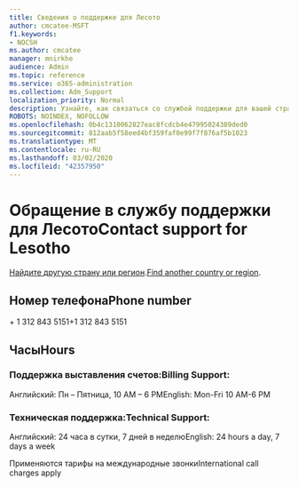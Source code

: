 ```yaml
---
title: Сведения о поддержке для Лесото
author: cmcatee-MSFT
f1.keywords:
- NOCSH
ms.author: cmcatee
manager: mnirkhe
audience: Admin
ms.topic: reference
ms.service: o365-administration
ms.collection: Adm_Support
localization_priority: Normal
description: Узнайте, как связаться со службой поддержки для вашей страны или региона.
ROBOTS: NOINDEX, NOFOLLOW
ms.openlocfilehash: 0b4c1310062827eac8fcdcb4e47995024389ded0
ms.sourcegitcommit: 812aab5f58eed4bf359faf0e99f7f876af5b1023
ms.translationtype: MT
ms.contentlocale: ru-RU
ms.lasthandoff: 03/02/2020
ms.locfileid: "42357950"
---
```

# <a name="contact-support-for-lesotho"></a><span data-ttu-id="5d7f9-103">Обращение в службу поддержки для Лесото</span><span class="sxs-lookup"><span data-stu-id="5d7f9-103">Contact support for Lesotho</span></span>

<span data-ttu-id="5d7f9-104">[Найдите другую страну или регион](../contact-support-for-business-products.md).</span><span class="sxs-lookup"><span data-stu-id="5d7f9-104">[Find another country or region](../contact-support-for-business-products.md).</span></span>

## <a name="phone-number"></a><span data-ttu-id="5d7f9-105">Номер телефона</span><span class="sxs-lookup"><span data-stu-id="5d7f9-105">Phone number</span></span>
<span data-ttu-id="5d7f9-106">+ 1 312 843 5151</span><span class="sxs-lookup"><span data-stu-id="5d7f9-106">+1 312 843 5151</span></span>

## <a name="hours"></a><span data-ttu-id="5d7f9-107">Часы</span><span class="sxs-lookup"><span data-stu-id="5d7f9-107">Hours</span></span>
### <a name="billing-support"></a><span data-ttu-id="5d7f9-108">Поддержка выставления счетов:</span><span class="sxs-lookup"><span data-stu-id="5d7f9-108">Billing Support:</span></span>

<span data-ttu-id="5d7f9-109">Английский: Пн – Пятница, 10 AM – 6 PM</span><span class="sxs-lookup"><span data-stu-id="5d7f9-109">English: Mon-Fri 10 AM-6 PM</span></span>

### <a name="technical-support"></a><span data-ttu-id="5d7f9-110">Техническая поддержка:</span><span class="sxs-lookup"><span data-stu-id="5d7f9-110">Technical Support:</span></span>

<span data-ttu-id="5d7f9-111">Английский: 24 часа в сутки, 7 дней в неделю</span><span class="sxs-lookup"><span data-stu-id="5d7f9-111">English: 24 hours a day, 7 days a week</span></span>

<span data-ttu-id="5d7f9-112">Применяются тарифы на международные звонки</span><span class="sxs-lookup"><span data-stu-id="5d7f9-112">International call charges apply</span></span>

